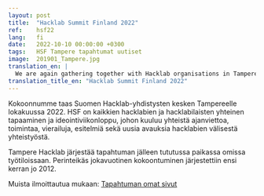 ```yaml
---
layout: post
title:  "Hacklab Summit Finland 2022"
ref:    hsf22
lang:   fi
date:   2022-10-10 00:00:00 +0300
tags:   HSF Tampere tapahtumat uutiset
image:  201901_Tampere.jpg
translation_en: |
  We are again gathering together with Hacklab organisations in Tampere in October 2022. HSF is an event for all hacklabs and every hacklab member, where we spend time with each other, visit places, listen to presentations and make plans for co-operation. Tampere Hacklab organises the event in their workspace. The traditional annual meeting first started in 2012. Event page: https://tampere.hacklab.fi/pages/hacklab-summit-finland-2022/
translation_title_en: "Hacklab Summit Finland 2022"
---
```

Kokoonnumme taas Suomen Hacklab-yhdistysten kesken Tampereelle lokakuussa 2022. HSF on kaikkien hacklabien ja hacklabilaisten yhteinen tapaaminen ja ideointiviikonloppu, johon kuuluu yhteistä ajanviettoa, toimintaa, vierailuja, esitelmiä sekä uusia avauksia hacklabien välisestä yhteistyöstä.

Tampere Hacklab järjestää tapahtuman jälleen tututussa paikassa omissa työtiloissaan. Perinteikäs jokavuotinen kokoontuminen järjestettiin ensi kerran jo 2012.

Muista ilmoittautua mukaan: [Tapahtuman omat sivut](https://tampere.hacklab.fi/pages/hacklab-summit-finland-2022/)